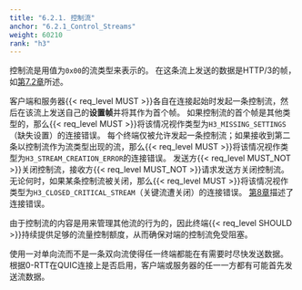 ```yaml
---
title: "6.2.1. 控制流"
anchor: "6.2.1_Control_Streams"
weight: 60210
rank: "h3"
---
```


控制流是用值为`0x00`的流类型来表示的。
在这条流上发送的数据是HTTP/3的帧，如[第7.2章](#7.2_Frame_Definitions)所述。

客户端和服务器{{< req_level MUST >}}各自在连接起始时发起一条控制流，然后在该流上发送自己的**设置帧**并将其作为首个帧。
如果控制流的首个帧是其他类型的，那么{{< req_level MUST >}}将该情况视作类型为`H3_MISSING_SETTINGS`（缺失设置）的连接错误。
每个终端仅被允许发起一条控制流；如果接收到第二条以控制流作为流类型出现的流，那么{{< req_level MUST >}}将该情况视作类型为`H3_STREAM_CREATION_ERROR`的连接错误。
发送方{{< req_level MUST_NOT >}}关闭控制流，接收方{{< req_level MUST_NOT >}}请求发送方关闭控制流。
无论何时，如果某条控制流被关闭，那么{{< req_level MUST >}}将该情况视作类型为`H3_CLOSED_CRITICAL_STREAM`（关键流遭关闭）的连接错误。
[第8章](#8_Error_Handling)描述了连接错误。

由于控制流的内容是用来管理其他流的行为的，因此终端{{< req_level SHOULD >}}持续提供足够的流量控制额度，从而确保对端的控制流免受阻塞。

使用一对单向流而不是一条双向流使得任一终端都能在有需要时尽快发送数据。
根据0-RTT在QUIC连接上是否启用，客户端或服务器的任一一方都有可能首先发送流数据。
